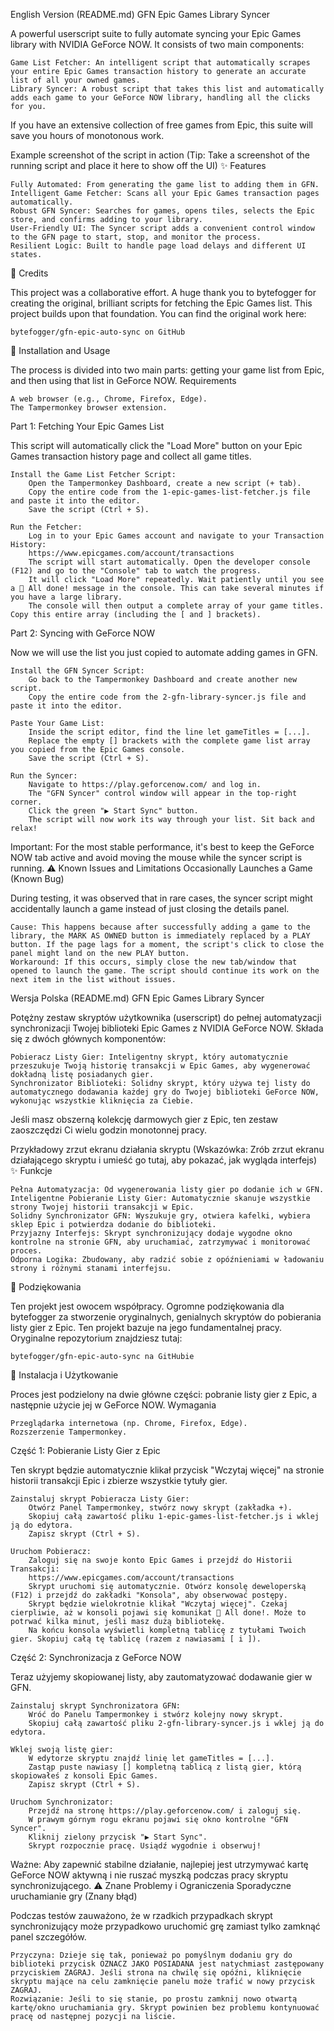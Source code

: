 English Version (README.md)
GFN Epic Games Library Syncer

A powerful userscript suite to fully automate syncing your Epic Games library with NVIDIA GeForce NOW. It consists of two main components:

    Game List Fetcher: An intelligent script that automatically scrapes your entire Epic Games transaction history to generate an accurate list of all your owned games.
    Library Syncer: A robust script that takes this list and automatically adds each game to your GeForce NOW library, handling all the clicks for you.

If you have an extensive collection of free games from Epic, this suite will save you hours of monotonous work.

Example screenshot of the script in action
(Tip: Take a screenshot of the running script and place it here to show off the UI)
✨ Features

    Fully Automated: From generating the game list to adding them in GFN.
    Intelligent Game Fetcher: Scans all your Epic Games transaction pages automatically.
    Robust GFN Syncer: Searches for games, opens tiles, selects the Epic store, and confirms adding to your library.
    User-Friendly UI: The Syncer script adds a convenient control window to the GFN page to start, stop, and monitor the process.
    Resilient Logic: Built to handle page load delays and different UI states.

🙏 Credits

This project was a collaborative effort. A huge thank you to bytefogger for creating the original, brilliant scripts for fetching the Epic Games list. This project builds upon that foundation. You can find the original work here:

    bytefogger/gfn-epic-auto-sync on GitHub

🚀 Installation and Usage

The process is divided into two main parts: getting your game list from Epic, and then using that list in GeForce NOW.
Requirements

    A web browser (e.g., Chrome, Firefox, Edge).
    The Tampermonkey browser extension.

Part 1: Fetching Your Epic Games List

This script will automatically click the "Load More" button on your Epic Games transaction history page and collect all game titles.

    Install the Game List Fetcher Script:
        Open the Tampermonkey Dashboard, create a new script (+ tab).
        Copy the entire code from the 1-epic-games-list-fetcher.js file and paste it into the editor.
        Save the script (Ctrl + S).

    Run the Fetcher:
        Log in to your Epic Games account and navigate to your Transaction History:
        https://www.epicgames.com/account/transactions
        The script will start automatically. Open the developer console (F12) and go to the "Console" tab to watch the progress.
        It will click "Load More" repeatedly. Wait patiently until you see a 🎉 All done! message in the console. This can take several minutes if you have a large library.
        The console will then output a complete array of your game titles. Copy this entire array (including the [ and ] brackets).

Part 2: Syncing with GeForce NOW

Now we will use the list you just copied to automate adding games in GFN.

    Install the GFN Syncer Script:
        Go back to the Tampermonkey Dashboard and create another new script.
        Copy the entire code from the 2-gfn-library-syncer.js file and paste it into the editor.

    Paste Your Game List:
        Inside the script editor, find the line let gameTitles = [...].
        Replace the empty [] brackets with the complete game list array you copied from the Epic Games console.
        Save the script (Ctrl + S).

    Run the Syncer:
        Navigate to https://play.geforcenow.com/ and log in.
        The "GFN Syncer" control window will appear in the top-right corner.
        Click the green "▶️ Start Sync" button.
        The script will now work its way through your list. Sit back and relax!

Important: For the most stable performance, it's best to keep the GeForce NOW tab active and avoid moving the mouse while the syncer script is running.
⚠️ Known Issues and Limitations
Occasionally Launches a Game (Known Bug)

During testing, it was observed that in rare cases, the syncer script might accidentally launch a game instead of just closing the details panel.

    Cause: This happens because after successfully adding a game to the library, the MARK AS OWNED button is immediately replaced by a PLAY button. If the page lags for a moment, the script's click to close the panel might land on the new PLAY button.
    Workaround: If this occurs, simply close the new tab/window that opened to launch the game. The script should continue its work on the next item in the list without issues.

Wersja Polska (README.md)
GFN Epic Games Library Syncer

Potężny zestaw skryptów użytkownika (userscript) do pełnej automatyzacji synchronizacji Twojej biblioteki Epic Games z NVIDIA GeForce NOW. Składa się z dwóch głównych komponentów:

    Pobieracz Listy Gier: Inteligentny skrypt, który automatycznie przeszukuje Twoją historię transakcji w Epic Games, aby wygenerować dokładną listę posiadanych gier.
    Synchronizator Biblioteki: Solidny skrypt, który używa tej listy do automatycznego dodawania każdej gry do Twojej biblioteki GeForce NOW, wykonując wszystkie kliknięcia za Ciebie.

Jeśli masz obszerną kolekcję darmowych gier z Epic, ten zestaw zaoszczędzi Ci wielu godzin monotonnej pracy.

Przykładowy zrzut ekranu działania skryptu
(Wskazówka: Zrób zrzut ekranu działającego skryptu i umieść go tutaj, aby pokazać, jak wygląda interfejs)
✨ Funkcje

    Pełna Automatyzacja: Od wygenerowania listy gier po dodanie ich w GFN.
    Inteligentne Pobieranie Listy Gier: Automatycznie skanuje wszystkie strony Twojej historii transakcji w Epic.
    Solidny Synchronizator GFN: Wyszukuje gry, otwiera kafelki, wybiera sklep Epic i potwierdza dodanie do biblioteki.
    Przyjazny Interfejs: Skrypt synchronizujący dodaje wygodne okno kontrolne na stronie GFN, aby uruchamiać, zatrzymywać i monitorować proces.
    Odporna Logika: Zbudowany, aby radzić sobie z opóźnieniami w ładowaniu strony i różnymi stanami interfejsu.

🙏 Podziękowania

Ten projekt jest owocem współpracy. Ogromne podziękowania dla bytefogger za stworzenie oryginalnych, genialnych skryptów do pobierania listy gier z Epic. Ten projekt bazuje na jego fundamentalnej pracy. Oryginalne repozytorium znajdziesz tutaj:

    bytefogger/gfn-epic-auto-sync na GitHubie

🚀 Instalacja i Użytkowanie

Proces jest podzielony na dwie główne części: pobranie listy gier z Epic, a następnie użycie jej w GeForce NOW.
Wymagania

    Przeglądarka internetowa (np. Chrome, Firefox, Edge).
    Rozszerzenie Tampermonkey.

Część 1: Pobieranie Listy Gier z Epic

Ten skrypt będzie automatycznie klikał przycisk "Wczytaj więcej" na stronie historii transakcji Epic i zbierze wszystkie tytuły gier.

    Zainstaluj skrypt Pobieracza Listy Gier:
        Otwórz Panel Tampermonkey, stwórz nowy skrypt (zakładka +).
        Skopiuj całą zawartość pliku 1-epic-games-list-fetcher.js i wklej ją do edytora.
        Zapisz skrypt (Ctrl + S).

    Uruchom Pobieracz:
        Zaloguj się na swoje konto Epic Games i przejdź do Historii Transakcji:
        https://www.epicgames.com/account/transactions
        Skrypt uruchomi się automatycznie. Otwórz konsolę deweloperską (F12) i przejdź do zakładki "Konsola", aby obserwować postępy.
        Skrypt będzie wielokrotnie klikał "Wczytaj więcej". Czekaj cierpliwie, aż w konsoli pojawi się komunikat 🎉 All done!. Może to potrwać kilka minut, jeśli masz dużą bibliotekę.
        Na końcu konsola wyświetli kompletną tablicę z tytułami Twoich gier. Skopiuj całą tę tablicę (razem z nawiasami [ i ]).

Część 2: Synchronizacja z GeForce NOW

Teraz użyjemy skopiowanej listy, aby zautomatyzować dodawanie gier w GFN.

    Zainstaluj skrypt Synchronizatora GFN:
        Wróć do Panelu Tampermonkey i stwórz kolejny nowy skrypt.
        Skopiuj całą zawartość pliku 2-gfn-library-syncer.js i wklej ją do edytora.

    Wklej swoją listę gier:
        W edytorze skryptu znajdź linię let gameTitles = [...].
        Zastąp puste nawiasy [] kompletną tablicą z listą gier, którą skopiowałeś z konsoli Epic Games.
        Zapisz skrypt (Ctrl + S).

    Uruchom Synchronizator:
        Przejdź na stronę https://play.geforcenow.com/ i zaloguj się.
        W prawym górnym rogu ekranu pojawi się okno kontrolne "GFN Syncer".
        Kliknij zielony przycisk "▶️ Start Sync".
        Skrypt rozpocznie pracę. Usiądź wygodnie i obserwuj!

Ważne: Aby zapewnić stabilne działanie, najlepiej jest utrzymywać kartę GeForce NOW aktywną i nie ruszać myszką podczas pracy skryptu synchronizującego.
⚠️ Znane Problemy i Ograniczenia
Sporadyczne uruchamianie gry (Znany błąd)

Podczas testów zauważono, że w rzadkich przypadkach skrypt synchronizujący może przypadkowo uruchomić grę zamiast tylko zamknąć panel szczegółów.

    Przyczyna: Dzieje się tak, ponieważ po pomyślnym dodaniu gry do biblioteki przycisk OZNACZ JAKO POSIADANA jest natychmiast zastępowany przyciskiem ZAGRAJ. Jeśli strona na chwilę się opóźni, kliknięcie skryptu mające na celu zamknięcie panelu może trafić w nowy przycisk ZAGRAJ.
    Rozwiązanie: Jeśli to się stanie, po prostu zamknij nowo otwartą kartę/okno uruchamiania gry. Skrypt powinien bez problemu kontynuować pracę od następnej pozycji na liście.
